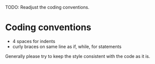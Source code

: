TODO: Readjust the coding conventions.

# Coding conventions
* 4 spaces for indents
* curly braces on same line as if, while, for statements

Generally please try to keep the style consistent with the code as it is.

